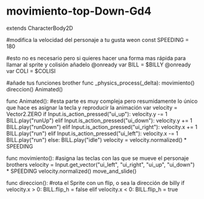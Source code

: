 # movimiento-top-Down-Gd4

extends CharacterBody2D

#modifica la velocidad del personaje a tu gusta weon 
const SPEEDING = 180

#esto no es necesario pero si quieres hacer una forma mas rápida para llamar al sprite y colisión añadelo
@onready var BILL = $BILLY
@onready var COLI = $COLISI


#añade tus funciones brother 
func _physics_process(_delta):
	movimiento()
	direccion()
	Animated()

func Animated():
	#esta parte es muy compleja pero resumidamente lo único que hace es asignar la tecla y reproducir la animación 
	var velocity = Vector2.ZERO
	if Input.is_action_pressed("ui_up"):
		velocity.y -= 1
		BILL.play("runUp")
	elif Input.is_action_pressed("ui_down"):
		velocity.y += 1
		BILL.play("runDown")
	elif Input.is_action_pressed("ui_right"):
		velocity.x += 1
		BILL.play("run")
	elif Input.is_action_pressed("ui_left"):
		velocity.x -= 1
		BILL.play("run")
	else:
		BILL.play("idle")
		velocity = velocity.normalized() * SPEEDING

func movimiento():
	#asigna las teclas con las que se mueve el personaje brothers
	velocity = Input.get_vector("ui_left", "ui_right", "ui_up", "ui_down") * SPEEDING
	velocity.normalized()
	move_and_slide()
	

func direccion():
	#rota el Sprite con un flip, o sea la dirección de billy
	if velocity.x > 0:
		BILL.flip_h = false
	elif velocity.x < 0:
		BILL.flip_h = true
  
